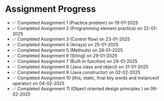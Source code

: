 # Assignment Progress

- ✅ Completed Assignment 1 (Practice problem) on 19-01-2025
- ✅ Completed Assignment 2 (Programming element practice) on 22-01-2025
- ✅ Completed Assignment 3 (Control flow) on 23-01-2025
- ✅ Completed Assignment 4 (Arrays) on 25-01-2025
- ✅ Completed Assignment 5 (Methods) on 28-01-2025
- ✅ Completed Assignment 6 (String) on 29-01-2025
- ✅ Completed Assignment 7 (Built-In function) on 29-01-2025
- ✅ Completed Assignment 8 (Java class and object) on 31-01-2025
- ✅ Completed Assignment 9 (Java constructor) on 02-02-2025
- ✅ Completed Assignment 10 (this, static, final key words and instanceof operator) on 04-02-2025
- ✅ Completed Assignment 11 (Object oriented design principles ) on 06-02-2025
